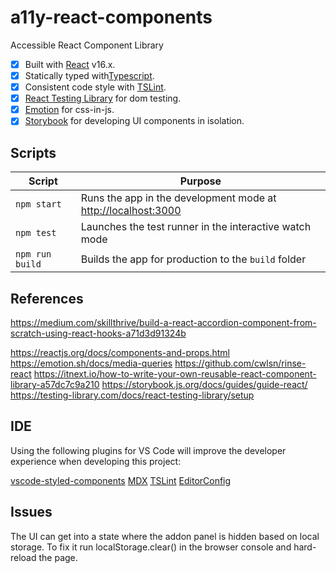 # a11y-react-components

Accessible React Component Library

- [x] Built with [React](https://reactjs.org/) v16.x.
- [x] Statically typed with[Typescript](https://www.typescriptlang.org/).
- [x] Consistent code style with [TSLint](https://palantir.github.io/tslint/).
- [x] [React Testing Library](https://github.com/testing-library/react-testing-library) for dom testing.
- [x] [Emotion](https://github.com/emotion-js/emotion) for css-in-js.
- [x] [Storybook](https://storybook.js.org/) for developing UI components in isolation.

## Scripts

| Script | Purpose |
| ------ | ------- |
| `npm start` | Runs the app in the development mode at [http://localhost:3000](http://localhost:3000) |
| `npm test` | Launches the test runner in the interactive watch mode |
| `npm run build` | Builds the app for production to the `build` folder |

## References

https://medium.com/skillthrive/build-a-react-accordion-component-from-scratch-using-react-hooks-a71d3d91324b

https://reactjs.org/docs/components-and-props.html
https://emotion.sh/docs/media-queries
https://github.com/cwlsn/rinse-react
https://itnext.io/how-to-write-your-own-reusable-react-component-library-a57dc7c9a210
https://storybook.js.org/docs/guides/guide-react/
https://testing-library.com/docs/react-testing-library/setup

## IDE

Using the following plugins for VS Code will improve the developer experience when developing this project:

[vscode-styled-components](https://marketplace.visualstudio.com/items?itemName=jpoissonnier.vscode-styled-components)
[MDX](https://marketplace.visualstudio.com/items?itemName=silvenon.mdx)
[TSLint](https://marketplace.visualstudio.com/items?itemName=ms-vscode.vscode-typescript-tslint-plugin)
[EditorConfig](https://marketplace.visualstudio.com/items?itemName=EditorConfig.EditorConfig)

## Issues

The UI can get into a state where the addon panel is hidden based on local storage. To fix it run localStorage.clear() in the browser console and hard-reload the page.
